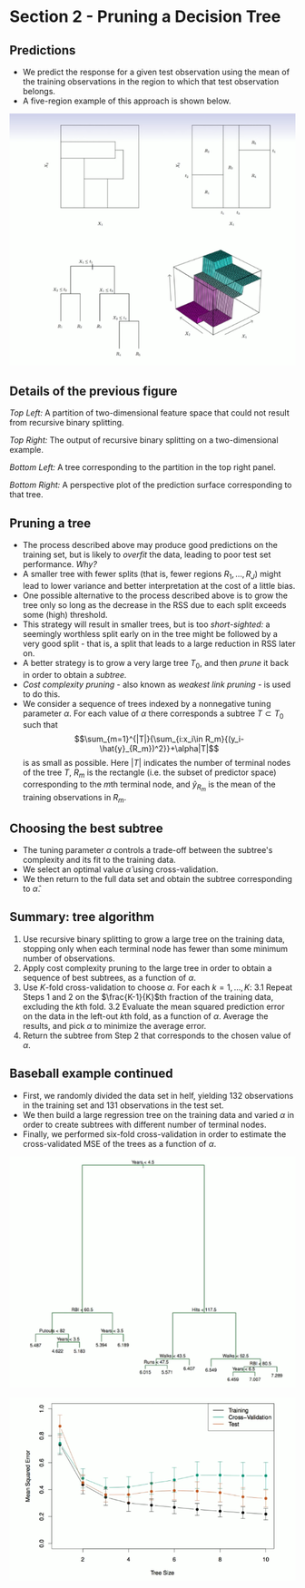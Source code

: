 # Section 2 - Pruning a Decision Tree
## Predictions
* We predict the response for a given test observation using the mean of the training observations in the region to which that test observation belongs.
* A five-region example of this approach is shown below.

![](images/five.png)
## Details of the previous figure
_Top Left:_ A partition of two-dimensional feature space that could not result from recursive binary splitting.

_Top Right:_ The output of recursive binary splitting on a two-dimensional example.

_Bottom Left:_ A tree corresponding to the partition in the top right panel.

_Bottom Right:_ A perspective plot of the prediction surface corresponding to that tree.
## Pruning a tree
* The process described above may produce good predictions on the training set, but is likely to _overfit_ the data, leading to poor test set performance. _Why?_
* A smaller tree with fewer splits (that is, fewer regions $R_1,\dots,R_J$) might lead to lower variance and better interpretation at the cost of a little bias.
* One possible alternative to the process described above is to grow the tree only so long as the decrease in the RSS due to each split exceeds some (high) threshold.
* This strategy will result in smaller trees, but is too _short-sighted:_ a seemingly worthless split early on in the tree might be followed by a very good split - that is, a split that leads to a large reduction in RSS later on.
* A better strategy is to grow a very large tree $T_0,$ and then _prune_ it back in order to obtain a _subtree._
* _Cost complexity pruning_ - also known as _weakest link pruning_ - is used to do this.
* We consider a sequence of trees indexed by a nonnegative tuning parameter $\alpha.$ For each value of $\alpha$ there corresponds a subtree $T\subset T_0$ such that
$$\sum_{m=1}^{|T|}{\sum_{i:x_i\in R_m}{(y_i-\hat{y}_{R_m})^2}}+\alpha|T|$$
is as small as possible. Here $|T|$ indicates the number of terminal nodes of the tree $T,$ $R_m$ is the rectangle (i.e. the subset of predictor space) corresponding to the $m$th terminal node, and $\hat{y}_{R_m}$ is the mean of the training observations in $R_m.$
## Choosing the best subtree
* The tuning parameter $\alpha$ controls a trade-off between the subtree's complexity and its fit to the training data.
* We select an optimal value $\hat{\alpha}$ using cross-validation.
* We then return to the full data set and obtain the subtree corresponding to $\hat{\alpha}.$
## Summary: tree algorithm
1. Use recursive binary splitting to grow a large tree on the training data, stopping only when each terminal node has fewer than some minimum number of observations.
2. Apply cost complexity pruning to the large tree in order to obtain a sequence of best subtrees, as a function of $\alpha.$
3. Use $K$-fold cross-validation to choose $\alpha.$ For each $k=1,\dots,K:$
   3.1 Repeat Steps $1$ and $2$ on the $\frac{K-1}{K}$th fraction of the training data, excluding the $k$th fold.
   3.2 Evaluate the mean squared prediction error on the data in the left-out $k$th fold, as a function of $\alpha.$
Average the results, and pick $\alpha$ to minimize the average error.
4. Return the subtree from Step $2$ that corresponds to the chosen value of $\alpha.$
## Baseball example continued
* First, we randomly divided the data set in helf, yielding $132$ observations in the training set and $131$ observations in the test set.
* We then build a large regression tree on the training data and varied $\alpha$ in order to create subtrees with different number of terminal nodes.
* Finally, we performed six-fold cross-validation in order to estimate the cross-validated MSE of the trees as a function of $\alpha.$

![](images/bigtree.png)

![](images/test.png)
